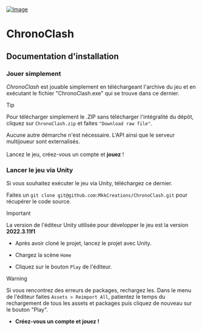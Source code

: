 [![Image](https://i.goopics.net/s8p1j3.png)](https://goopics.net/i/s8p1j3)

# ChronoClash

## Documentation d'installation

### Jouer simplement

*ChronoClash* est jouable simplement en téléchargeant l'archive du jeu et en exécutant le fichier "ChronoClash.exe" qui se trouve dans ce dernier.

> [!TIP]
> Pour télécharger simplement le .ZIP sans télécharger l'intégralité du dépôt, cliquez sur ``` ChronoClash.zip ``` et faites ```"Download raw file"```.

Aucune autre démarche n'est nécessaire. L'API ainsi que le serveur multijoueur sont externalisés. <br/><br/>
Lancez le jeu, créez-vous un compte et **jouez** !

### Lancer le jeu via Unity

Si vous souhaitez exécuter le jeu via Unity, téléchargez ce dernier.

Faites un ``` git clone git@github.com:MkkCreations/ChronoClash.git ``` pour récupérer le code source.

> [!IMPORTANT]
> La version de l'éditeur Unity utilisée pour développer le jeu est la version **2022.3.11f1**

- Après avoir cloné le projet, lancez le projet avec Unity.

- Chargez la scène ```Home```

- Cliquez sur le bouton ```Play``` de l'éditeur.

> [!WARNING]
> Si vous rencontrez des erreurs de packages, rechargez les.
> Dans le menu de l'éditeur faites ``` Assets > Reimport All ```, patientez le temps du rechargement de tous les assets et packages puis cliquez de nouveau sur le bouton "Play".

- **Créez-vous un compte et **jouez** !**

